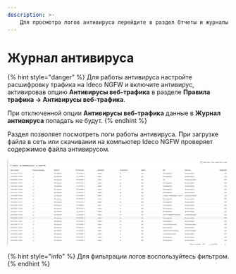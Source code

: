 ```yaml
---
description: >-
    Для просмотра логов антивируса перейдите в раздел Отчеты и журналы -> Журнал антивируса.
---
```


# Журнал антивируса

{% hint style="danger" %}
Для работы антивируса настройте расшифровку трафика на Ideco NGFW и включите антивирус, активировав опцию **Антивирусы веб-трафика** в разделе **Правила трафика -> Антивирусы веб-трафика**.

При отключенной опции **Антивирусы веб-трафика** данные в **Журнал антивируса** попадать не будут.
{% endhint %}

Раздел позволяет посмотреть логи работы антивируса.
При загрузке файла в сеть или скачивании на компьютер Ideco NGFW проверяет содержимое файла антивирусом.

![](/.gitbook/assets/antivirus-log.png)

{% hint style="info" %}
Для фильтрации логов воспользуйтесь фильтром.
{% endhint %}
